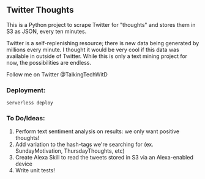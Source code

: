 ## Twitter Thoughts

This is a Python project to scrape Twitter for "thoughts" and stores them in S3 as JSON, every ten minutes.

Twitter is a self-replenishing resource; there is new data being generated by millions every minute. I thought it would be very 
cool if this data was available in outside of Twitter. While this is only a text mining project for now, 
the possibilities are endless.
 
Follow me on Twitter @TalkingTechWitD

### Deployment:
`serverless deploy`

### To Do/Ideas:

1. Perform text sentiment analysis on results: we only want positive thoughts!
2. Add variation to the hash-tags we're searching for (ex. SundayMotivation, ThursdayThoughts, etc)
3. Create Alexa Skill to read the tweets stored in S3 via an Alexa-enabled device
4. Write unit tests!